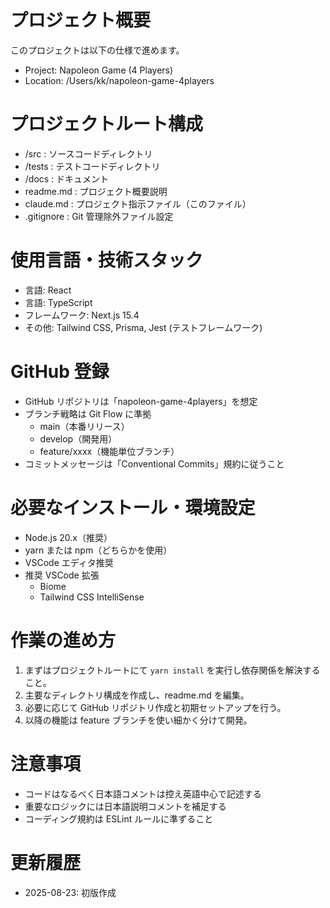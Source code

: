# プロジェクト概要

このプロジェクトは以下の仕様で進めます。

- Project: Napoleon Game (4 Players)
- Location: /Users/kk/napoleon-game-4players

# プロジェクトルート構成

- /src : ソースコードディレクトリ
- /tests : テストコードディレクトリ
- /docs : ドキュメント
- readme.md : プロジェクト概要説明
- claude.md : プロジェクト指示ファイル（このファイル）
- .gitignore : Git 管理除外ファイル設定

# 使用言語・技術スタック

- 言語: React
- 言語: TypeScript
- フレームワーク: Next.js 15.4
- その他: Tailwind CSS, Prisma, Jest (テストフレームワーク)

# GitHub 登録

- GitHub リポジトリは「napoleon-game-4players」を想定
- ブランチ戦略は Git Flow に準拠
  - main（本番リリース）
  - develop（開発用）
  - feature/xxxx（機能単位ブランチ）
- コミットメッセージは「Conventional Commits」規約に従うこと

# 必要なインストール・環境設定

- Node.js 20.x（推奨）
- yarn または npm（どちらかを使用）
- VSCode エディタ推奨
- 推奨 VSCode 拡張
  - Biome
  - Tailwind CSS IntelliSense

# 作業の進め方

1. まずはプロジェクトルートにて `yarn install` を実行し依存関係を解決すること。
2. 主要なディレクトリ構成を作成し、readme.md を編集。
3. 必要に応じて GitHub リポジトリ作成と初期セットアップを行う。
4. 以降の機能は feature ブランチを使い細かく分けて開発。

# 注意事項

- コードはなるべく日本語コメントは控え英語中心で記述する
- 重要なロジックには日本語説明コメントを補足する
- コーディング規約は ESLint ルールに準ずること

# 更新履歴

- 2025-08-23: 初版作成
